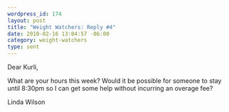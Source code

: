 ```yaml
--- 
wordpress_id: 174
layout: post
title: "Weight Watchers: Reply #4"
date: 2010-02-16 13:04:57 -06:00
category: weight-watchers
type: sent
---
```

Dear Kurli,

What are your hours this week?  Would it be possible for someone to stay until 8:30pm so I can get some help without incurring an overage fee?

Linda Wilson
